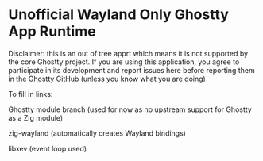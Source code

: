 # Unofficial Wayland Only Ghostty App Runtime

Disclaimer: this is an out of tree apprt which means it is not supported by the core Ghostty project. If you are using this application, you agree to participate in its development and report issues here before reporting them in the Ghostty GitHub (unless you know what you are doing)

To fill in links:

Ghostty module branch (used for now as no upstream support for Ghostty as a Zig module)

zig-wayland (automatically creates Wayland bindings)

libxev (event loop used)
